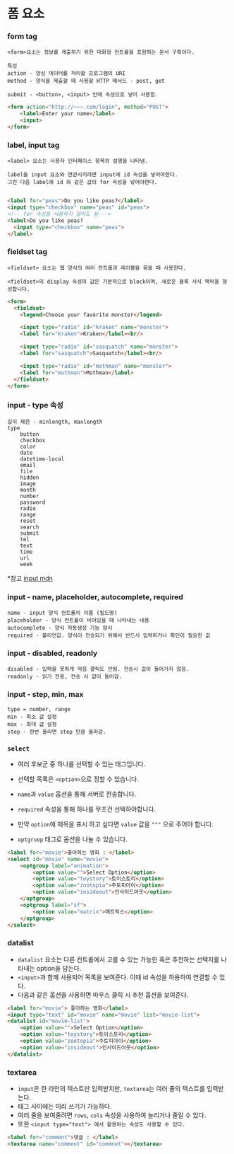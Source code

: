 # 폼 요소 

### form tag
    <form>요소는 정보를 제출하기 위한 대화형 컨트롤을 포함하는 문서 구획이다.

    특성
    action - 양싱 데이터를 처리할 프로그램의 URI
    method - 양식을 제출할 때 사용할 HTTP 메서드 - post, get

    submit - <button>, <input> 안에 속성으로 넣어 사용함.

```html
<form action="http://~~~.com/login", method="POST">
    <label>Enter your name</label>
    <input>
</form>
```
### label, input tag
    <label> 요소는 사용자 인터페이스 항목의 설명을 나타냄.
    
    label을 input 요소와 연관시키려면 input에 id 속성을 넣어야한다. 
    그런 다음 label에 id 와 같은 값의 for 속성을 넣어야한다.

```html

<label for="peas">Do you like peas?</label>
<input type="checkbox" name="peas" id="peas">
<!-- for 속성을 사용하지 않아도 됨 -->
<label>Do you like peas?
  <input type="checkbox" name="peas">
</label>
```

### fieldset tag
    <fieldset> 요소는 웹 양식의 여러 컨트롤과 레이블을 묶을 때 사용한다.
    
    <fieldset>의 display 속성의 값은 기본적으로 block이며, 새로운 블록 서식 맥락을 형성합니다. 

```html
<form>
  <fieldset>
    <legend>Choose your favorite monster</legend>

    <input type="radio" id="kraken" name="monster">
    <label for="kraken">Kraken</label><br/>

    <input type="radio" id="sasquatch" name="monster">
    <label for="sasquatch">Sasquatch</label><br/>

    <input type="radio" id="mothman" name="monster">
    <label for="mothman">Mothman</label>
  </fieldset>
</form>
```

### input - type 속성 
    길이 제한 - minlength, maxlength
    type
        button
        checkbox
        color
        date
        datetime-local
        email
        file
        hidden
        image
        month
        number
        password
        radio
        range
        reset
        search
        submit
        tel
        text
        time
        url
        week

*참고 [input mdn](https://developer.mozilla.org/ko/docs/Web/HTML/Element/input)

### input - name, placeholder, autocomplete, required
    name - input 양식 컨트롤의 이름 (필드명)
    placeholder - 양식 컨트롤이 비어있을 때 나타내는 내용
    autocomplete - 양식 자동생성 기능 암시
    required - 불리언값. 양식이 전송되기 위해서 반드시 입력하거나 확인이 필요한 값

### input - disabled, readonly
    disabled - 입력을 못하게 막음 클릭도 안됨. 전송시 값이 들어가지 않음.
    readonly - 읽기 전용, 전송 시 값이 들어감.

### input - step, min, max
    type = number, range
    min - 최소 값 설정
    max - 최대 값 설정
    step - 한번 올리면 step 만큼 올라감.


### `select`

- 여러 후보군 중 하나를 선택할 수 있는 태그입니다.  
- 선택할 목록은 `<option>`으로 정할 수 있습니다.  
- `name`과 `value` 옵션을 통해 서버로 전송합니다.
- `required` 속성을 통해 하나를 무조건 선택하야합니다.  
- 만약 `option`에 제목을 표시 하고 싶다면 `value` 값을 `"""` 으로 주어야 합니다.

- `optgruop` 태그로 옵션을 나눌 수 있습니다.
```html
<label for="movie">좋아하는 영화 : </label>
<select id="movie" name="movie">
    <optgroup label="animation">
        <option value="">Select Option</option>
        <option value="toystory">토이스토리</option>
        <option value="zootopia">주토피아이</option>
        <option value="insideout">인사이드아웃</option>
    </optgroup>
    <optgroup label="sf">
        <option value="matrix">매트릭스</option>
    </optgroup>
</select>
```

### datalist
- `datalist` 요소는 다른 컨트롤에서 고를 수 있는 가능한 혹은 추천하는 선택지를 나타내는 option을 담는다.  
- `<input>`과 함께 사용되어 목록을 보여준다. 이때 id 속성을 하용하여 연결할 수 있다.  
- 다음과 같은 옵션을 사용하면 마우스 클릭 시 추천 옵션을 보여준다.
```html
<label for="movie"> 좋아하는 영화</label>
<input type="text" id="movie" name="movie" list="movie-list">
<datalist id="movie-list">
    <option value="">Select Option</option>
    <option value="toystory">토이스토리</option>
    <option value="zootopia">주토피아이</option>
    <option value="insideout">인사이드아웃</option>
</datalist>
```

### textarea

- `input`은 한 라인의 텍스트만 입력받지만, `textarea`는 여러 줄의 텍스트를 입력받는다.
- 태그 사이에는 미리 쓰기가 가능하다.  
- 여러 줄을 보여줄려면 `rows`, `cols` 속성을 사용하여 늘리거나 줄일 수 있다.  
- 또한 `<input type="text"> 에서 활용하는 속성도 사용할 수 있다. `
```html
<label for="comment">댓글 : </label>
<textarea name="comment" id="commnet"></textarea>
```